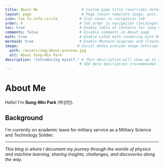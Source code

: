 ```yaml
---
title: About Me                    # Custom page title (overrides default)
layout: page                       # Page layout template (page, post, home, categories, category, tags, tag, archives, compress, default)
icon: fas fa-info-circle          # Icon shown in navigation tab
order: 4                          # Tab order in navigation (1=Categories, 2=Tags, 3=Archives, 4=About)
toc: true                         # Enable table of contents for long content
comments: false                   # Disable comments on About page
math: true                        # Enable LaTeX math rendering with MathJax/KaTeX
mermaid: true                     # Enable Mermaid diagrams and flowcharts
image:                           # Social media preview image settings
  path: /assets/img/about-preview.jpg
  alt: About Sung-Min Park
description: "Introducing myself." # This description will show up in search results and social media previews
                                  # SEO meta description (recommended 150-160 characters)
---
```


# About Me

Hello! I'm **Sung-Min Park** (박성민).

## Background

<!-- I'm currently pursuing an integrated MS-PhD program in Physics at KAIST (Korea Advanced Institute of Science and Technology). -->

I'm currently on academic leave for military service as a Military Science and Technology Soldier.

<!-- 
My research interests lie at the fascinating intersection of **physics** and **machine learning**, where I explore how computational methods can unlock new insights into complex quantum systems. 

## Research Interests

**Physics**
- **Tensor Networks**: Efficient representations of quantum many-body states
- **Neural Network States**: Machine learning approaches to quantum many-body problems  
- **Quantum Computing & Quantum Information**: Computational aspects of quantum systems

**Machine Learning**
- **Physics-Informed Deep Learning**: Applying ML techniques to solve physics problems
- **Quantum Machine Learning**: Quantum algorithms for machine learning tasks
- **Computational Methods**: Developing efficient algorithms for complex systems

## Personal Interests

Beyond research, I enjoy **coding** and **traveling**. There's something particularly satisfying about implementing complex physical phenomena in code and creating visualizations that make abstract concepts tangible.

I find great joy in:
- Building computational tools for physics research
- Exploring new places and cultures
- Learning about emerging technologies at the intersection of science and engineering

## Philosophy

I believe that the most exciting discoveries happen at the boundaries between disciplines. By combining the rigor of physics with the power of modern computational tools, we can tackle problems that were previously intractable and gain new perspectives on fundamental questions about nature.

## Contact

Feel free to reach out if you have questions, collaboration ideas, or just want to chat about physics, machine learning, or anything in between!
-->

---

*This blog is where I document my journey through the worlds of physics and machine learning, sharing insights, challenges, and discoveries along the way.*